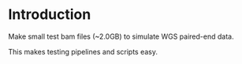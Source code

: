 
# Introduction


Make small test bam files (~2.0GB) to simulate WGS paired-end data.

This makes testing pipelines and scripts easy.
